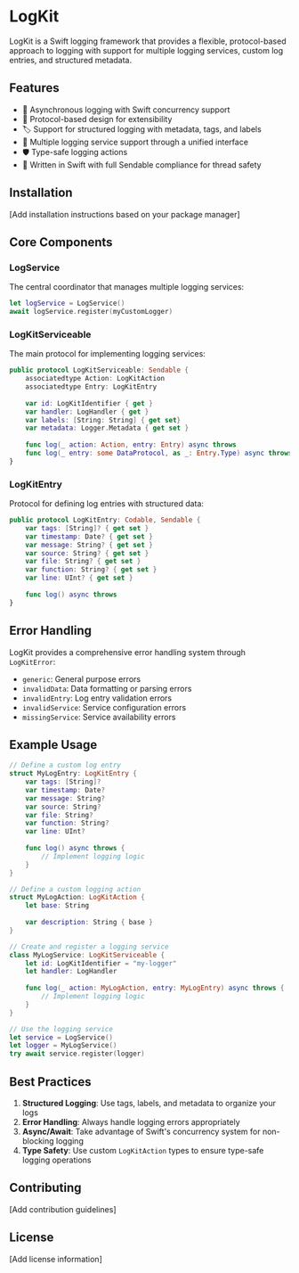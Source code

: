 # LogKit

LogKit is a Swift logging framework that provides a flexible, protocol-based approach to logging with support for multiple logging services, custom log entries, and structured metadata.

## Features

- 🔄 Asynchronous logging with Swift concurrency support
- 🎯 Protocol-based design for extensibility
- 🏷 Support for structured logging with metadata, tags, and labels
- 🔌 Multiple logging service support through a unified interface
- 🛡 Type-safe logging actions
- 💪 Written in Swift with full Sendable compliance for thread safety

## Installation

[Add installation instructions based on your package manager]

## Core Components

### LogService

The central coordinator that manages multiple logging services:

```swift
let logService = LogService()
await logService.register(myCustomLogger)
```

### LogKitServiceable

The main protocol for implementing logging services:

```swift
public protocol LogKitServiceable: Sendable {
    associatedtype Action: LogKitAction
    associatedtype Entry: LogKitEntry
    
    var id: LogKitIdentifier { get }
    var handler: LogHandler { get }
    var labels: [String: String] { get set}
    var metadata: Logger.Metadata { get set }
    
    func log(_ action: Action, entry: Entry) async throws
    func log(_ entry: some DataProtocol, as _: Entry.Type) async throws
}
```

### LogKitEntry

Protocol for defining log entries with structured data:

```swift
public protocol LogKitEntry: Codable, Sendable {
    var tags: [String]? { get set }
    var timestamp: Date? { get set }
    var message: String? { get set }
    var source: String? { get set }
    var file: String? { get set }
    var function: String? { get set }
    var line: UInt? { get set }
    
    func log() async throws
}
```

## Error Handling

LogKit provides a comprehensive error handling system through `LogKitError`:

- `generic`: General purpose errors
- `invalidData`: Data formatting or parsing errors
- `invalidEntry`: Log entry validation errors
- `invalidService`: Service configuration errors
- `missingService`: Service availability errors

## Example Usage

```swift
// Define a custom log entry
struct MyLogEntry: LogKitEntry {
    var tags: [String]?
    var timestamp: Date?
    var message: String?
    var source: String?
    var file: String?
    var function: String?
    var line: UInt?
    
    func log() async throws {
        // Implement logging logic
    }
}

// Define a custom logging action
struct MyLogAction: LogKitAction {
    let base: String
    
    var description: String { base }
}

// Create and register a logging service
class MyLogService: LogKitServiceable {
    let id: LogKitIdentifier = "my-logger"
    let handler: LogHandler
    
    func log(_ action: MyLogAction, entry: MyLogEntry) async throws {
        // Implement logging logic
    }
}

// Use the logging service
let service = LogService()
let logger = MyLogService()
try await service.register(logger)
```

## Best Practices

1. **Structured Logging**: Use tags, labels, and metadata to organize your logs
2. **Error Handling**: Always handle logging errors appropriately
3. **Async/Await**: Take advantage of Swift's concurrency system for non-blocking logging
4. **Type Safety**: Use custom `LogKitAction` types to ensure type-safe logging operations

## Contributing

[Add contribution guidelines]

## License

[Add license information]
